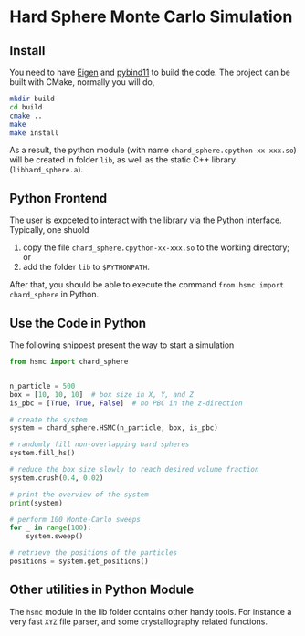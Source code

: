 # Hard Sphere Monte Carlo Simulation


## Install

You need to have [Eigen](https://eigen.tuxfamily.org/index.php?title=Main_Page) and [pybind11](https://pybind11.readthedocs.io/en/stable/) to build the code. The project can be built with CMake, normally you will do,

```sh
mkdir build
cd build
cmake ..
make
make install
```

As a result, the python module (with name `chard_sphere.cpython-xx-xxx.so`) will be created in folder `lib`, as well as the static C++ library (`libhard_sphere.a`).

## Python Frontend

The user is expceted to interact with the library via the Python interface. Typically, one shuold

1. copy the file `chard_sphere.cpython-xx-xxx.so` to the working directory; or
2. add the folder `lib` to `$PYTHONPATH`.

After that, you should be able to execute the command `from hsmc import chard_sphere` in Python.


## Use the Code in Python

The following snippest present the way to start a simulation

```py
from hsmc import chard_sphere


n_particle = 500
box = [10, 10, 10]  # box size in X, Y, and Z
is_pbc = [True, True, False]  # no PBC in the z-direction

# create the system
system = chard_sphere.HSMC(n_particle, box, is_pbc)

# randomly fill non-overlapping hard spheres
system.fill_hs()

# reduce the box size slowly to reach desired volume fraction
system.crush(0.4, 0.02)

# print the overview of the system
print(system)

# perform 100 Monte-Carlo sweeps
for _ in range(100):
    system.sweep()

# retrieve the positions of the particles
positions = system.get_positions()
```

## Other utilities in Python Module

The `hsmc` module in the lib folder contains other handy tools. For instance a very fast `XYZ` file parser, and some crystallography related functions.
